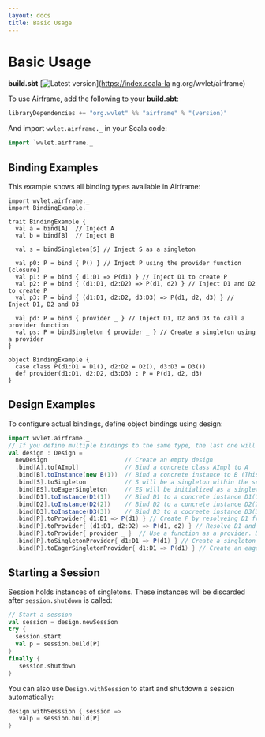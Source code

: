 ```yaml
---
layout: docs
title: Basic Usage
---
```


# Basic Usage

**build.sbt** [![Latest version](https://index.scala-lang.org/wvlet/airframe/airframe/latest.svg?color=orange)](https://index.scala-la
ng.org/wvlet/airframe)

To use Airframe, add the following to your **build.sbt**:
```scala
libraryDependencies += "org.wvlet" %% "airframe" % "(version)"
```

And import `wvlet.airframe._` in your Scala code:
```scala
import `wvlet.airframe._
```

## Binding Examples

This example shows all binding types available in Airframe:

```
import wvlet.airframe._
import BindingExample._

trait BindingExample {
  val a = bind[A]  // Inject A
  val b = bind[B]  // Inject B

  val s = bindSingleton[S] // Inject S as a singleton

  val p0: P = bind { P() } // Inject P using the provider function (closure)
  val p1: P = bind { d1:D1 => P(d1) } // Inject D1 to create P
  val p2: P = bind { (d1:D1, d2:D2) => P(d1, d2) } // Inject D1 and D2 to create P
  val p3: P = bind { (d1:D1, d2:D2, d3:D3) => P(d1, d2, d3) } // Inject D1, D2 and D3

  val pd: P = bind { provider _ } // Inject D1, D2 and D3 to call a provider function
  val ps: P = bindSingleton { provider _ } // Create a singleton using a provider
}

object BindingExample {
  case class P(d1:D1 = D1(), d2:D2 = D2(), d3:D3 = D3())
  def provider(d1:D1, d2:D2, d3:D3) : P = P(d1, d2, d3)
}
```

## Design Examples

To configure actual bindings, define object bindings using design:

```scala
import wvlet.airframe._
// If you define multiple bindings to the same type, the last one will be used.
val design : Design =
  newDesign                      // Create an empty design
  .bind[A].to[AImpl]             // Bind a concrete class AImpl to A
  .bind[B].toInstance(new B(1))  // Bind a concrete instance to B (This instance will be a singleton)
  .bind[S].toSingleton           // S will be a singleton within the session
  .bind[ES].toEagerSingleton     // ES will be initialized as a singleton at session start time
  .bind[D1].toInstance(D1(1))    // Bind D1 to a concrete instance D1(1)
  .bind[D2].toInstance(D2(2))    // Bind D2 to a concrete instance D2(2)
  .bind[D3].toInstance(D3(3))    // Bind D3 to a cocreete instance D3(3)
  .bind[P].toProvider{ d1:D1 => P(d1) } // Create P by resolveing D1 from the design to create P
  .bind[P].toProvider{ (d1:D1, d2:D2) => P(d1, d2) } // Resolve D1 and D2
  .bind[P].toProvider{ provider _ }  // Use a function as a provider. D1, D2 and D3 will be resolved from the design
  .bind[P].toSingletonProvider{ d1:D1 => P(d1) } // Create a singleton using the provider function
  .bind[P].toEagerSingletonProvider{ d1:D1 => P(d1) } // Create an eager singleton using the provider function
```

## Starting a Session

Session holds instances of singletons. These instances will be discarded after `session.shutdown` is called:

```scala
// Start a session
val session = design.newSession
try {
  session.start
  val p = session.build[P]
}
finally {
   session.shutdown
}
```

You can also use `Design.withSession` to start and shutdown a session automatically:
```scala
design.withSesssion { session =>
   valp = session.build[P]
}
```
